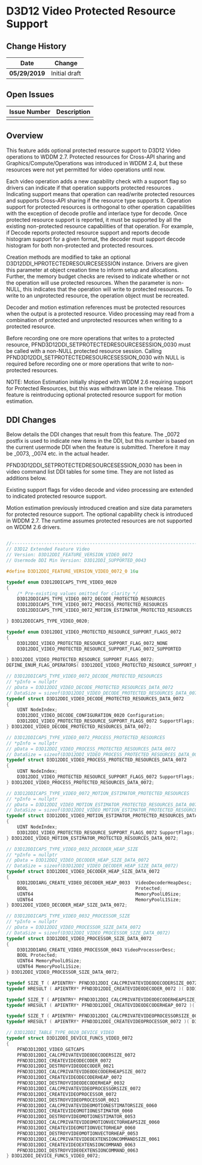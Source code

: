 # D3D12 Video Protected Resource Support

## Change History

| Date           | Change        |
| -------------- | ------------- |
| **05/29/2019** | Initial draft |

## Open Issues

  | Issue Number | Description |
  | ------------ | ----------- |
  |              |             |

## Overview 

This feature adds optional protected resource support to D3D12 Video operations to WDDM 2.7.  Protected resources for Cross-API sharing and Graphics/Compute/Operations was introduced in WDDM 2.4, but these resources were not yet permitted for video operations until now.

Each video operation adds a new capability check with a support flag so drivers can indicate if that operation supports protected resources .  Indicating support means that operation can read/write protected resources and supports Cross-API sharing if the resource type supports it. Operation support for protected resources is orthogonal to other operation capabilities with the exception of decode profile and interlace type for decode.  Once protected resource support is reported, it must be supported by all the existing non-protected resource capabilities of that operation.  For example, if Decode reports protected resource support and reports decode histogram support for a given format, the decoder must support decode histogram for both non-protected and protected resources.

Creation methods are modified to take an optional D3D12DDI_HPROTECTEDRESOURCESESSION instance.  Drivers are given this parameter at object creation time to inform setup and allocations.  Further, the memory budget checks are revised to indicate whether or not the operation will use protected resources.  When the parameter is non-NULL, this indicates that the operation will write to protected resources.  To write to an unprotected resource, the operation object must be recreated.

Decoder and motion estimation references must be protected resources when the output is a protected resource.  Video processing may read from a combination of protected and unprotected resources when writing to a protected resource.

Before recording one ore more operations that writes to a protected resource, PFND3D12DDI_SETPROTECTEDRESOURCESESSION_0030 must be called with a non-NULL protected resource session.  Calling PFND3D12DDI_SETPROTECTEDRESOURCESESSION_0030 with NULL is required before recording one or more operations that write to non-protected resources.

NOTE: Motion Estimation initially shipped with WDDM 2.6 requiring support for Protected Resources, but this was withdrawn late in the release.  This feature is reintroducing optional protected resource support for motion estimation.

## DDI Changes
Below details the DDI changes that result from this feature.  The _0072 postfix is used to indicate new items in the DDI, but this number is based on the current usermode DDI when the feature is submitted.  Therefore it may be _0073, _0074 etc. in the actual header.

PFND3D12DDI_SETPROTECTEDRESOURCESESSION_0030 has been in video command list DDI tables for some time.  They are not listed as additions below.

Existing support flags for video decode and video processing are extended to indicated protected resource support.

Motion estimation previously introduced creation and size data parameters for protected resource support.  The optional capability check is introduced in WDDM 2.7.  The runtime assumes protected resources are not supported on WDDM 2.6 drivers.

```c++

//----------------------------------------------------------------------------------------------------------------------------------
// D3D12 Extended Feature Video
// Version: D3D12DDI_FEATURE_VERSION_VIDEO_0072
// Usermode DDI Min Version: D3D12DDI_SUPPORTED_0043

#define D3D12DDI_FEATURE_VERSION_VIDEO_0072_0 16u

typedef enum D3D12DDICAPS_TYPE_VIDEO_0020
{
    /* Pre-existing values omitted for clarity */
    D3D12DDICAPS_TYPE_VIDEO_0072_DECODE_PROTECTED_RESOURCES                     = 28,
    D3D12DDICAPS_TYPE_VIDEO_0072_PROCESS_PROTECTED_RESOURCES                    = 29,
    D3D12DDICAPS_TYPE_VIDEO_0072_MOTION_ESTIMATOR_PROTECTED_RESOURCES           = 30,

} D3D12DDICAPS_TYPE_VIDEO_0020;

typedef enum D3D12DDI_VIDEO_PROTECTED_RESOURCE_SUPPORT_FLAGS_0072
{
    D3D12DDI_VIDEO_PROTECTED_RESOURCE_SUPPORT_FLAG_0072_NONE                    = 0,
    D3D12DDI_VIDEO_PROTECTED_RESOURCE_SUPPORT_FLAG_0072_SUPPORTED               = 0x1,

} D3D12DDI_VIDEO_PROTECTED_RESOURCE_SUPPORT_FLAGS_0072;
DEFINE_ENUM_FLAG_OPERATORS( D3D12DDI_VIDEO_PROTECTED_RESOURCE_SUPPORT_FLAGS_0072 );

// D3D12DDICAPS_TYPE_VIDEO_0072_DECODE_PROTECTED_RESOURCES
// *pInfo = nullptr
// pData = D3D12DDI_VIDEO_DECODE_PROTECTED_RESOURCES_DATA_0072
// DataSize = sizeof(D3D12DDI_VIDEO_DECODE_PROTECTED_RESOURCES_DATA_0072)
typedef struct D3D12DDI_VIDEO_DECODE_PROTECTED_RESOURCES_DATA_0072 
{
    UINT NodeIndex;                                                         // input
    D3D12DDI_VIDEO_DECODE_CONFIGURATION_0020 Configuration;                 // input
    D3D12DDI_VIDEO_PROTECTED_RESOURCE_SUPPORT_FLAGS_0072 SupportFlags;      // output
} D3D12DDI_VIDEO_DECODE_PROTECTED_RESOURCES_DATA_0072;

// D3D12DDICAPS_TYPE_VIDEO_0072_PROCESS_PROTECTED_RESOURCES
// *pInfo = nullptr
// pData = D3D12DDI_VIDEO_PROCESS_PROTECTED_RESOURCES_DATA_0072
// DataSize = sizeof(D3D12DDI_VIDEO_PROCESS_PROTECTED_RESOURCES_DATA_0072)
typedef struct D3D12DDI_VIDEO_PROCESS_PROTECTED_RESOURCES_DATA_0072
{
    UINT NodeIndex;                                                                           // input
    D3D12DDI_VIDEO_PROTECTED_RESOURCE_SUPPORT_FLAGS_0072 SupportFlags;                        // output
} D3D12DDI_VIDEO_PROCESS_PROTECTED_RESOURCES_DATA_0072;

// D3D12DDICAPS_TYPE_VIDEO_0072_MOTION_ESTIMATOR_PROTECTED_RESOURCES
// *pInfo = nullptr
// pData = D3D12DDI_VIDEO_MOTION_ESTIMATOR_PROTECTED_RESOURCES_DATA_0072
// DataSize = sizeof(D3D12DDI_VIDEO_MOTION_ESTIMATOR_PROTECTED_RESOURCES_DATA_0072)
typedef struct D3D12DDI_VIDEO_MOTION_ESTIMATOR_PROTECTED_RESOURCES_DATA_0072
{
    UINT NodeIndex;                                                                           // input
    D3D12DDI_VIDEO_PROTECTED_RESOURCE_SUPPORT_FLAGS_0072 SupportFlags;                        // output
} D3D12DDI_VIDEO_MOTION_ESTIMATOR_PROTECTED_RESOURCES_DATA_0072;

// D3D12DDICAPS_TYPE_VIDEO_0032_DECODER_HEAP_SIZE
// *pInfo = nullptr
// pData = D3D12DDI_VIDEO_DECODER_HEAP_SIZE_DATA_0072
// DataSize = sizeof(D3D12DDI_VIDEO_DECODER_HEAP_SIZE_DATA_0072)
typedef struct D3D12DDI_VIDEO_DECODER_HEAP_SIZE_DATA_0072
{
    D3D12DDIARG_CREATE_VIDEO_DECODER_HEAP_0033  VideoDecoderHeapDesc;       // input
    BOOL                                        Protected;                  // input 
    UINT64                                      MemoryPoolL0Size;           // output
    UINT64                                      MemoryPoolL1Size;           // output
} D3D12DDI_VIDEO_DECODER_HEAP_SIZE_DATA_0072;

// D3D12DDICAPS_TYPE_VIDEO_0032_PROCESSOR_SIZE
// *pInfo = nullptr
// pData = D3D12DDI_VIDEO_PROCESSOR_SIZE_DATA_0072
// DataSize = sizeof(D3D12DDI_VIDEO_PROCESSOR_SIZE_DATA_0072)
typedef struct D3D12DDI_VIDEO_PROCESSOR_SIZE_DATA_0072
{
    D3D12DDIARG_CREATE_VIDEO_PROCESSOR_0043 VideoProcessorDesc;         // input
    BOOL Protected;                                                     // input 
    UINT64 MemoryPoolL0Size;                                            // output
    UINT64 MemoryPoolL1Size;                                            // output
} D3D12DDI_VIDEO_PROCESSOR_SIZE_DATA_0072;

typedef SIZE_T ( APIENTRY* PFND3D12DDI_CALCPRIVATEVIDEODECODERSIZE_0072 )( D3D12DDI_HDEVICE hDrvDevice, _In_ CONST D3D12DDIARG_CREATE_VIDEO_DECODER_0032* pArgs, _In_opt_ D3D12DDI_HPROTECTEDRESOURCESESSION_0030 hDrvProtectedResourceSession);
typedef HRESULT ( APIENTRY* PFND3D12DDI_CREATEVIDEODECODER_0072 )( D3D12DDI_HDEVICE hDrvDevice, _In_ CONST D3D12DDIARG_CREATE_VIDEO_DECODER_0032* pArgs, _In_opt_ D3D12DDI_HPROTECTEDRESOURCESESSION_0030 hDrvProtectedResourceSession, D3D12DDI_HVIDEODECODER_0020 hDrvVideoDecoder );

typedef SIZE_T ( APIENTRY* PFND3D12DDI_CALCPRIVATEVIDEODECODERHEAPSIZE_0072 )( D3D12DDI_HDEVICE hDrvDevice, _In_ CONST D3D12DDIARG_CREATE_VIDEO_DECODER_HEAP_0033* pArgs, _In_opt_ D3D12DDI_HPROTECTEDRESOURCESESSION_0030 hDrvProtectedResourceSession);
typedef HRESULT ( APIENTRY* PFND3D12DDI_CREATEVIDEODECODERHEAP_0072 )( D3D12DDI_HDEVICE hDrvDevice, _In_ CONST D3D12DDIARG_CREATE_VIDEO_DECODER_HEAP_0033*, _In_opt_ D3D12DDI_HPROTECTEDRESOURCESESSION_0030 hDrvProtectedResourceSession, D3D12DDI_HVIDEODECODERHEAP_0032 hDrvVideoDecoderHeap );

typedef SIZE_T ( APIENTRY* PFND3D12DDI_CALCPRIVATEVIDEOPROCESSORSIZE_0072 )( D3D12DDI_HDEVICE hDrvDevice, _In_ CONST D3D12DDIARG_CREATE_VIDEO_PROCESSOR_0043* pArgs, _In_opt_ D3D12DDI_HPROTECTEDRESOURCESESSION_0030 hDrvProtectedResourceSession);
typedef HRESULT ( APIENTRY* PFND3D12DDI_CREATEVIDEOPROCESSOR_0072 )( D3D12DDI_HDEVICE hDrvDevice, _In_ CONST D3D12DDIARG_CREATE_VIDEO_PROCESSOR_0043* pArgs, _In_opt_ D3D12DDI_HPROTECTEDRESOURCESESSION_0030 hDrvProtectedResourceSession, D3D12DDI_HVIDEOPROCESSOR_0020 hDrvVideoProcessor);

// D3D12DDI_TABLE_TYPE_0020_DEVICE_VIDEO
typedef struct D3D12DDI_DEVICE_FUNCS_VIDEO_0072
{
    PFND3D12DDI_VIDEO_GETCAPS                                           pfnGetCaps;
    PFND3D12DDI_CALCPRIVATEVIDEODECODERSIZE_0072                        pfnCalcPrivateVideoDecoderSize;
    PFND3D12DDI_CREATEVIDEODECODER_0072                                 pfnCreateVideoDecoder;
    PFND3D12DDI_DESTROYVIDEODECODER_0021                                pfnDestroyVideoDecoder;
    PFND3D12DDI_CALCPRIVATEVIDEODECODERHEAPSIZE_0072                    pfnCalcPrivateVideoDecoderHeapSize;
    PFND3D12DDI_CREATEVIDEODECODERHEAP_0072                             pfnCreateVideoDecoderHeap;
    PFND3D12DDI_DESTROYVIDEODECODERHEAP_0032                            pfnDestroyVideoDecoderHeap;
    PFND3D12DDI_CALCPRIVATEVIDEOPROCESSORSIZE_0072                      pfnCalcPrivateVideoProcessorSize;
    PFND3D12DDI_CREATEVIDEOPROCESSOR_0072                               pfnCreateVideoProcessor;
    PFND3D12DDI_DESTROYVIDEOPROCESSOR_0021                              pfnDestroyVideoProcessor;
    PFND3D12DDI_CALCPRIVATEVIDEOMOTIONESTIMATORSIZE_0060                pfnCalcPrivateVideoMotionEstimatorSize;
    PFND3D12DDI_CREATEVIDEOMOTIONESTIMATOR_0060                         pfnCreateVideoMotionEstimator;
    PFND3D12DDI_DESTROYVIDEOMOTIONESTIMATOR_0053                        pfnDestroyVideoMotionEstimator;
    PFND3D12DDI_CALCPRIVATEVIDEOMOTIONVECTORHEAPSIZE_0060               pfnCalcPrivateVideoMotionVectorHeapSize;
    PFND3D12DDI_CREATEVIDEOMOTIONVECTORHEAP_0060                        pfnCreateVideoMotionVectorHeap;
    PFND3D12DDI_DESTROYVIDEOMOTIONVECTORHEAP_0053                       pfnDestroyVideoMotionVectorHeap;
    PFND3D12DDI_CALCPRIVATEVIDEOEXTENSIONCOMMANDSIZE_0061               pfnCalcPrivateVideoExtensionCommandSize;
    PFND3D12DDI_CREATEVIDEOEXTENSIONCOMMAND_0063                        pfnCreateVideoExtensionCommand;
    PFND3D12DDI_DESTROYVIDEOEXTENSIONCOMMAND_0063                       pfnDestroyVideoExtensionCommand;
} D3D12DDI_DEVICE_FUNCS_VIDEO_0072;

```